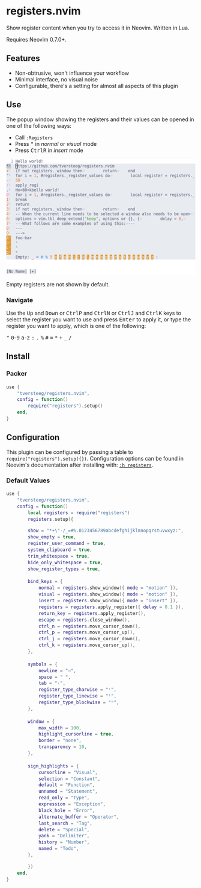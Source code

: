 # registers.nvim

Show register content when you try to access it in Neovim. Written in Lua.

Requires Neovim 0.7.0+.

## Features

- Non-obtrusive, won't influence your workflow
- Minimal interface, no visual noise
- Configurable, there's a setting for almost all aspects of this plugin

## Use

The popup window showing the registers and their values can be opened in one of the following ways:

- Call `:Registers`
- Press <kbd>"</kbd> in _normal_ or _visual_ mode
- Press <kbd>Ctrl</kbd><kbd>R</kbd> in _insert_ mode

![preview](.github/img/preview.png?raw=true)

Empty registers are not shown by default.

### Navigate

Use the <kbd>Up</kbd> and <kbd>Down</kbd> or <kbd>Ctrl</kbd><kbd>P</kbd> and <kbd>Ctrl</kbd><kbd>N</kbd> or <kbd>Ctrl</kbd><kbd>J</kbd> and <kbd>Ctrl</kbd><kbd>K</kbd> keys to select the register you want to use and press <kbd>Enter</kbd> to apply it, or type the register you want to apply, which is one of the following:

<kbd>"</kbd> <kbd>0</kbd>-<kbd>9</kbd> <kbd>a</kbd>-<kbd>z</kbd> <kbd>:</kbd> <kbd>.</kbd> <kbd>%</kbd> <kbd>#</kbd> <kbd>=</kbd> <kbd>\*</kbd> <kbd>+</kbd> <kbd>\_</kbd> <kbd>/</kbd>

## Install

### Packer

```lua
use {
	"tversteeg/registers.nvim",
	config = function()
		require("registers").setup()
	end,
}
```

## Configuration

This plugin can be configured by passing a table to `require("registers").setup({})`.
Configuration options can be found in Neovim's documentation after installing with: [`:h registers`](doc/registers.txt).

### Default Values

```lua
use {
    "tversteeg/registers.nvim",
    config = function()
        local registers = require("registers")
        registers.setup({
```

<!-- MARKDOWN-AUTO-DOCS:START (CODE:src=./lua/registers.lua&lines=125-176) -->
<!-- The below code snippet is automatically added from ./lua/registers.lua -->
```lua
        show = "*+\"-/_=#%.0123456789abcdefghijklmnopqrstuvwxyz:",
        show_empty = true,
        register_user_command = true,
        system_clipboard = true,
        trim_whitespace = true,
        hide_only_whitespace = true,
        show_register_types = true,

        bind_keys = {
            normal = registers.show_window({ mode = "motion" }),
            visual = registers.show_window({ mode = "motion" }),
            insert = registers.show_window({ mode = "insert" }),
            registers = registers.apply_register({ delay = 0.1 }),
            return_key = registers.apply_register(),
            escape = registers.close_window(),
            ctrl_n = registers.move_cursor_down(),
            ctrl_p = registers.move_cursor_up(),
            ctrl_j = registers.move_cursor_down(),
            ctrl_k = registers.move_cursor_up(),
        },

        symbols = {
            newline = "⏎",
            space = " ",
            tab = "·",
            register_type_charwise = "ᶜ",
            register_type_linewise = "ˡ",
            register_type_blockwise = "ᵇ",
        },

        window = {
            max_width = 100,
            highlight_cursorline = true,
            border = "none",
            transparency = 10,
        },

        sign_highlights = {
            cursorline = "Visual",
            selection = "Constant",
            default = "Function",
            unnamed = "Statement",
            read_only = "Type",
            expression = "Exception",
            black_hole = "Error",
            alternate_buffer = "Operator",
            last_search = "Tag",
            delete = "Special",
            yank = "Delimiter",
            history = "Number",
            named = "Todo",
        },
```

```lua
        })
    end,
}
```
